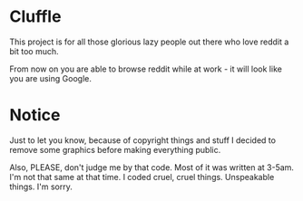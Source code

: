 # Cluffle

This project is for all those glorious lazy people out there who love reddit a bit too much.

From now on you are able to browse reddit while at work - it will look like you are using Google.



# Notice

Just to let you know, because of copyright things and stuff I decided to remove some graphics before making everything public.

Also, PLEASE, don't judge me by that code. Most of it was written at 3-5am. I'm not that same at that time. I coded cruel, cruel things. Unspeakable things. I'm sorry.
